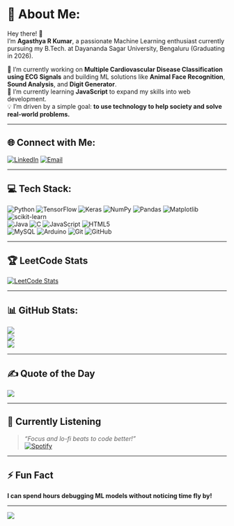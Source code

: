 # 💫 About Me:
Hey there! 👋  
I’m **Agasthya R Kumar**, a passionate Machine Learning enthusiast currently pursuing my B.Tech. at Dayananda Sagar University, Bengaluru (Graduating in 2026).  

🔭 I’m currently working on **Multiple Cardiovascular Disease Classification using ECG Signals** and building ML solutions like **Animal Face Recognition**, **Sound Analysis**, and **Digit Generator**.  
🌱 I’m currently learning **JavaScript** to expand my skills into web development.  
💡 I’m driven by a simple goal: **to use technology to help society and solve real-world problems.**  

---

## 🌐 Connect with Me:
[![LinkedIn](https://img.shields.io/badge/LinkedIn-%230077B5.svg?logo=linkedin&logoColor=white)](https://www.linkedin.com/in/agasthyarkumar/) 
[![Email](https://img.shields.io/badge/Email-D14836?logo=gmail&logoColor=white)](mailto:agasthyarkumar@gmail.com)

---

## 💻 Tech Stack:
![Python](https://img.shields.io/badge/python-3670A0?style=for-the-badge&logo=python&logoColor=ffdd54) 
![TensorFlow](https://img.shields.io/badge/TensorFlow-%23FF6F00.svg?style=for-the-badge&logo=TensorFlow&logoColor=white)
![Keras](https://img.shields.io/badge/Keras-%23D00000.svg?style=for-the-badge&logo=Keras&logoColor=white)
![NumPy](https://img.shields.io/badge/numpy-%23013243.svg?style=for-the-badge&logo=numpy&logoColor=white)
![Pandas](https://img.shields.io/badge/pandas-%23150458.svg?style=for-the-badge&logo=pandas&logoColor=white)
![Matplotlib](https://img.shields.io/badge/Matplotlib-%23ffffff.svg?style=for-the-badge&logo=Matplotlib&logoColor=black)
![scikit-learn](https://img.shields.io/badge/scikit--learn-%23F7931E.svg?style=for-the-badge&logo=scikit-learn&logoColor=white)  
![Java](https://img.shields.io/badge/java-%23ED8B00.svg?style=for-the-badge&logo=openjdk&logoColor=white)
![C](https://img.shields.io/badge/c-%2300599C.svg?style=for-the-badge&logo=c&logoColor=white)
![JavaScript](https://img.shields.io/badge/javascript-%23323330.svg?style=for-the-badge&logo=javascript&logoColor=%23F7DF1E)
![HTML5](https://img.shields.io/badge/html5-%23E34F26.svg?style=for-the-badge&logo=html5&logoColor=white)  
![MySQL](https://img.shields.io/badge/mysql-4479A1.svg?style=for-the-badge&logo=mysql&logoColor=white)
![Arduino](https://img.shields.io/badge/-Arduino-00979D?style=for-the-badge&logo=Arduino&logoColor=white)
![Git](https://img.shields.io/badge/git-%23F05033.svg?style=for-the-badge&logo=git&logoColor=white)
![GitHub](https://img.shields.io/badge/github-%23121011.svg?style=for-the-badge&logo=github&logoColor=white)

---

## 🏆 LeetCode Stats

[![LeetCode Stats](https://leetcard.jacoblin.cool/agasthyarkumar?theme=dark&font=Abel&ext=contest)](https://leetcode.com/agasthyarkumar/)


---


## 📊 GitHub Stats:
![](https://github-readme-stats.vercel.app/api?username=agasthyarkumar&theme=dark&hide_border=false&include_all_commits=true&count_private=true)<br/>
![](https://github-readme-streak-stats.herokuapp.com/?user=agasthyarkumar&theme=dark&hide_border=false)<br/>
![](https://github-readme-stats.vercel.app/api/top-langs/?username=agasthyarkumar&theme=dark&hide_border=false&layout=compact)

---

## ✍️ Quote of the Day
![](https://quotes-github-readme.vercel.app/api?type=horizontal&theme=radical)

---

## 🎵 Currently Listening
> _“Focus and lo-fi beats to code better!”_  
[![Spotify](https://img.shields.io/badge/Spotify-1ED760?style=for-the-badge&logo=spotify&logoColor=white)](https://open.spotify.com/playlist/6B6QiN8g3XSFZNjFipccXc?si=sRDCW1j_QdSwkQ8nrHz1HQ) 

---

## ⚡ Fun Fact
**I can spend hours debugging ML models without noticing time fly by!**

---

[![](https://visitcount.itsvg.in/api?id=agasthyarkumar&icon=9&color=1)](https://visitcount.itsvg.in)
